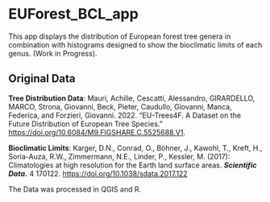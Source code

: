 # EUForest_BCL_app

 This app displays the distribution of European forest tree genera in combination with histograms designed to show the bioclimatic limits of each genus. (Work in Progress).
 
 ## Original Data
 
**Tree Distribution Data**: Mauri, Achille, Cescatti, Alessandro, GIRARDELLO, MARCO, Strona, Giovanni, Beck, Pieter, Caudullo, Giovanni, Manca, Federica, and Forzieri, Giovanni. 2022. “EU-Trees4F. A Dataset on the Future Distribution of European Tree Species.” https://doi.org/10.6084/M9.FIGSHARE.C.5525688.V1.

**Bioclimatic Limits**: Karger, D.N., Conrad, O., Böhner, J., Kawohl, T., Kreft, H., Soria-Auza, R.W., Zimmermann, N.E., Linder, P., Kessler, M. (2017):  Climatologies at high resolution for the Earth land surface areas. **_Scientific Data_.** 4 170122. https://doi.org/10.1038/sdata.2017.122

The Data was processed in QGIS and R.

 
 